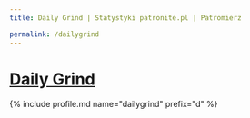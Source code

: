 ```yaml
---
title: Daily Grind | Statystyki patronite.pl | Patromierz

permalink: /dailygrind
---
```


# [Daily Grind](https://patronite.pl/dailygrind)

{% include profile.md name="dailygrind" prefix="d" %}
